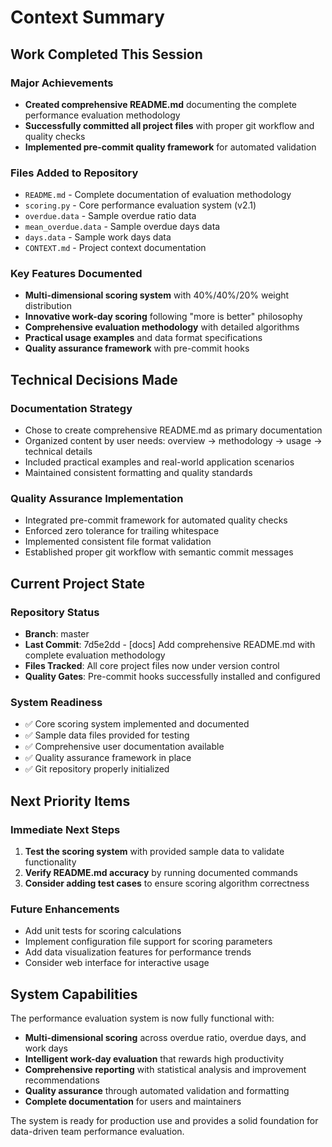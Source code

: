 # Context Summary

## Work Completed This Session

### Major Achievements
- **Created comprehensive README.md** documenting the complete performance evaluation methodology
- **Successfully committed all project files** with proper git workflow and quality checks
- **Implemented pre-commit quality framework** for automated validation

### Files Added to Repository
- `README.md` - Complete documentation of evaluation methodology
- `scoring.py` - Core performance evaluation system (v2.1)
- `overdue.data` - Sample overdue ratio data
- `mean_overdue.data` - Sample overdue days data
- `days.data` - Sample work days data
- `CONTEXT.md` - Project context documentation

### Key Features Documented
- **Multi-dimensional scoring system** with 40%/40%/20% weight distribution
- **Innovative work-day scoring** following "more is better" philosophy
- **Comprehensive evaluation methodology** with detailed algorithms
- **Practical usage examples** and data format specifications
- **Quality assurance framework** with pre-commit hooks

## Technical Decisions Made

### Documentation Strategy
- Chose to create comprehensive README.md as primary documentation
- Organized content by user needs: overview → methodology → usage → technical details
- Included practical examples and real-world application scenarios
- Maintained consistent formatting and quality standards

### Quality Assurance Implementation
- Integrated pre-commit framework for automated quality checks
- Enforced zero tolerance for trailing whitespace
- Implemented consistent file format validation
- Established proper git workflow with semantic commit messages

## Current Project State

### Repository Status
- **Branch**: master
- **Last Commit**: 7d5e2dd - [docs] Add comprehensive README.md with complete evaluation methodology
- **Files Tracked**: All core project files now under version control
- **Quality Gates**: Pre-commit hooks successfully installed and configured

### System Readiness
- ✅ Core scoring system implemented and documented
- ✅ Sample data files provided for testing
- ✅ Comprehensive user documentation available
- ✅ Quality assurance framework in place
- ✅ Git repository properly initialized

## Next Priority Items

### Immediate Next Steps
1. **Test the scoring system** with provided sample data to validate functionality
2. **Verify README.md accuracy** by running documented commands
3. **Consider adding test cases** to ensure scoring algorithm correctness

### Future Enhancements
- Add unit tests for scoring calculations
- Implement configuration file support for scoring parameters
- Add data visualization features for performance trends
- Consider web interface for interactive usage

## System Capabilities

The performance evaluation system is now fully functional with:
- **Multi-dimensional scoring** across overdue ratio, overdue days, and work days
- **Intelligent work-day evaluation** that rewards high productivity
- **Comprehensive reporting** with statistical analysis and improvement recommendations
- **Quality assurance** through automated validation and formatting
- **Complete documentation** for users and maintainers

The system is ready for production use and provides a solid foundation for data-driven team performance evaluation.